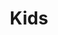 ---
portfolio: kids
title:  "Kids"
description: "Attack of the gutter goo man"
imgSrc: "../images/v3/kids/kids-2.jpg"
layout: port-v
set: kids
---